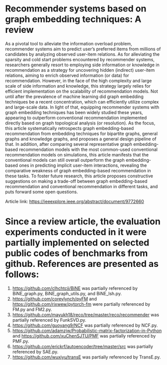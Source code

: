 # Recommender systems based on graph embedding techniques: A review
As a pivotal tool to alleviate the information overload problem, recommender systems aim to predict user’s preferred items from millions of candidates by analyzing observed user-item relations. As for alleviating the sparsity and cold start problems encountered by recommender systems, researchers generally resort to employing side information or knowledge in recommendation as a strategy for uncovering hidden (indirect) user-item relations, aiming to enrich observed information (or data) for recommendation. However, in the face of the high complexity and large scale of side information and knowledge, this strategy largely relies for efficient implementation on the scalability of recommendation models. Not until after the prevalence of machine learning did graph embedding techniques be a recent concentration, which can efficiently utilize complex and large-scale data. In light of that, equipping recommender systems with graph embedding techniques has been widely studied these years, appearing to outperform conventional recommendation implemented directly based on graph topological analysis (or resolution). As the focus, this article systematically retrospects graph embedding-based recommendation from embedding techniques for bipartite graphs, general graphs and knowledge graphs, and proposes a general design pipeline of that. In addition, after comparing several representative graph embedding-based recommendation models with the most common-used conventional recommendation models on simulations, this article manifests that the conventional models can still overall outperform the graph embedding-based ones in predicting implicit user-item interactions, revealing the comparative weakness of graph embedding-based recommendation in these tasks. To foster future research, this article proposes constructive suggestions on making a trade-off between graph embedding-based recommendation and conventional recommendation in different tasks, and puts forward some open questions.

Article link: https://ieeexplore.ieee.org/abstract/document/9772660

# Since a review article, the evaluation experiments conducted in it were partially implemented on selected public codes of benchmarks from github. References are presented as follows:
1. https://github.com/clhchtcjj/BiNE was partially referenced by BiNE_graph.py, BiNE_graph_utils.py, and BiNE_lsh.py.
2. https://github.com/coreylynch/pyFM and https://github.com/rixwew/pytorch-fm were partially referenced by FM.py and FM2.py.
3. https://github.com/mayukh18/reco/tree/master/reco/recommender was partially referenced by FunkSVD.py.
4. https://github.com/guoyang9/NCF was partially referenced by NCF.py.
5. https://github.com/adamzjw/Probabilistic-matrix-factorization-in-Python and https://github.com/xuChenSJTU/PMF was partially referenced by PMF.py.
6. https://github.com/erickrf/autoencoder/tree/master/src was partially referenced by SAE.py.
7. https://github.com/wuxiyu/transE was partially referenced by TransE.py.
